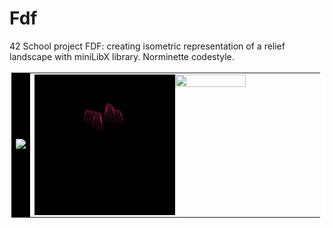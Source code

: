 # Fdf
42 School project FDF: creating isometric representation of a
relief landscape with miniLibX library. Norminette codestyle.
<div>
    <table cellpadding="0" bordercolor="white">
      <tr>
          <td  bgcolor="#000000">
                <img src="gifs/mars_square.gif"/>
          </td>
          <td>
              <div>
                  <img src="gifs/heart_square.gif" bordercolor="white" width=50% height=50% align="left"/>
              </div>
              <div>
                  <img src="gifs/t1_square.gif"  width=50% height=50%/>
              </div>
          </td>
        </tr>
    </table>
</div>
